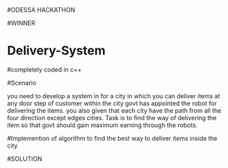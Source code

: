 #ODESSA HACKATHON

#WINNER

# Delivery-System
#completely coded in c++

#Scenario

you need to develop a system in for a city in which you can deliver items at any door step of customer within the city
govt has appointed the robot for delivering the items.
you also given that each city have the path from all the four direction except edges cities.
Task is to find the way of delivering the item so that govt should gain maximum earning through the robots.

#Implemention of algorithm to find the best way to deliver items inside the city

#SOLUTION
